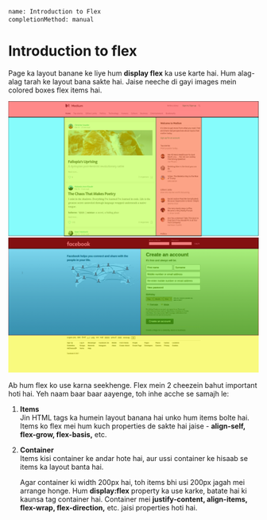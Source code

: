 ```ngMeta
name: Introduction to Flex
completionMethod: manual
```

# Introduction to flex

Page ka layout banane ke liye hum **display flex** ka use karte hai. Hum alag-alag tarah ke layout bana sakte hai. Jaise neeche di gayi images mein colored boxes flex items hai.

![Layout 1](flex-layout-1.png)
![Layout 2](flex-layout-2.png)

Ab hum flex ko use karna seekhenge. Flex mein 2 cheezein bahut important hoti hai. Yeh naam baar baar aayenge, toh inhe acche se samajh le:

1. **Items**  
   Jin HTML tags ka humein layout banana hai unko hum items bolte hai. Items ko flex mei hum kuch properties de sakte hai jaise - **align-self, flex-grow, flex-basis,** etc.
      
2. **Container**  
   Items kisi container ke andar hote hai, aur ussi container ke hisaab se items ka layout banta hai.

   Agar container ki width 200px hai, toh items bhi usi 200px jagah mei arrange honge. Hum **display:flex** property ka use karke, batate hai ki kaunsa tag container hai. Container mei **justify-content, align-items,** **flex-wrap, flex-direction,** etc. jaisi properties hoti hai.